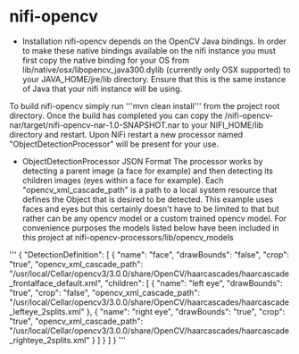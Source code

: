 # nifi-opencv

- Installation
nifi-opencv depends on the OpenCV Java bindings. In order to make these native bindings available on the nifi instance
you must first copy the native binding for your OS from lib/native/osx/libopencv_java300.dylib (currently only OSX supported)
to your JAVA_HOME/jre/lib directory. Ensure that this is the same instance of Java that your nifi instance will be 
using.

To build nifi-opencv simply run '''mvn clean install''' from the project root directory. Once the build has completed
you can copy the /nifi-opencv-nar/target/nifi-opencv-nar-1.0-SNAPSHOT.nar to your NIFI_HOME/lib directory and restart.
 Upon NiFi restart a new processor named "ObjectDetectionProcessor" will be present for your use.
 
- ObjectDetectionProcessor JSON Format
The processor works by detecting a parent image (a face for example) and then detecting its children images (eyes within a face for example).
Each "opencv_xml_cascade_path" is a path to a local system resource that defines the Object that is desired to be detected. This example
uses faces and eyes but this certainly doesn't have to be limited to that but rather can be any opencv model or a custom trained
opencv model. For convenience purposes the models listed below have been included in this project at nifi-opencv-processors/lib/opencv_models

'''
{
  "DetectionDefinition": [
    {
      "name": "face",
      "drawBounds": "false",
      "crop": "true",
      "opencv_xml_cascade_path": "/usr/local/Cellar/opencv3/3.0.0/share/OpenCV/haarcascades/haarcascade_frontalface_default.xml",
      "children": [
        {
          "name": "left eye",
          "drawBounds": "true",
          "crop": "false",
          "opencv_xml_cascade_path": "/usr/local/Cellar/opencv3/3.0.0/share/OpenCV/haarcascades/haarcascade_lefteye_2splits.xml"
        },
        {
          "name": "right eye",
          "drawBounds": "true",
          "crop": "true",
          "opencv_xml_cascade_path": "/usr/local/Cellar/opencv3/3.0.0/share/OpenCV/haarcascades/haarcascade_righteye_2splits.xml"
        }
      ]
    }
  ]
}
'''